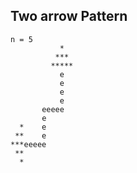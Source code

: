 
## Two arrow Pattern
```
n = 5 
           *
          ***
         *****
           e
           e
           e
           e
       eeeee
       e
  *    e
 **    e
***eeeee
 **
  *
```
